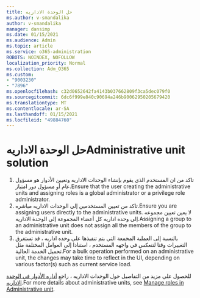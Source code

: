 ```yaml
---
title: حل الوحدة الاداريه
ms.author: v-smandalika
author: v-smandalika
manager: dansimp
ms.date: 01/15/2021
ms.audience: Admin
ms.topic: article
ms.service: o365-administration
ROBOTS: NOINDEX, NOFOLLOW
localization_priority: Normal
ms.collection: Adm_O365
ms.custom:
- "9003230"
- "7896"
ms.openlocfilehash: c32d0652642fa4143b037662809f3ca5dec079f0
ms.sourcegitcommit: 6dc6f999e840c90694a246b90062950205679420
ms.translationtype: MT
ms.contentlocale: ar-SA
ms.lasthandoff: 01/15/2021
ms.locfileid: "49884760"
---
```

# <a name="administrative-unit-solution"></a><span data-ttu-id="c5a03-102">حل الوحدة الاداريه</span><span class="sxs-lookup"><span data-stu-id="c5a03-102">Administrative unit solution</span></span>

1. <span data-ttu-id="c5a03-103">تاكد من ان المستخدم الذي يقوم بإنشاء الوحدات الاداريه وتعيين الأدوار هو مسؤول عام أو مسؤول دور امتياز.</span><span class="sxs-lookup"><span data-stu-id="c5a03-103">Ensure that the user creating the administrative units and assigning roles is a global administrator or a privilege role administrator.</span></span>
2. <span data-ttu-id="c5a03-104">تاكد من تعيين المستخدمين إلى الوحدات الاداريه مباشره.</span><span class="sxs-lookup"><span data-stu-id="c5a03-104">Ensure you are assigning users directly to the administrative units.</span></span> <span data-ttu-id="c5a03-105">لا يعين تعيين مجموعه إلى وحده اداريه كل أعضاء المجموعة إلى الوحدة الاداريه.</span><span class="sxs-lookup"><span data-stu-id="c5a03-105">Assigning a group to an administrative unit does not assign all the members of the group to the administrative unit.</span></span>
3. <span data-ttu-id="c5a03-106">بالنسبة إلى العملية المجمعة التي يتم تنفيذها علي وحده اداريه ، قد تستغرق التغييرات وقتا لتنعكس في واجهه المستخدم ، استنادا إلى العوامل المختلفة مثل تحميل الخدمة الحالية.</span><span class="sxs-lookup"><span data-stu-id="c5a03-106">For a bulk operation performed on an administrative unit, the changes may take time to reflect in the UI, depending on various factor(s) such as current service load.</span></span>

<span data-ttu-id="c5a03-107">للحصول علي مزيد من التفاصيل حول الوحدات الاداريه ، راجع [أداره الأدوار في الوحدة الاداريه](https://docs.microsoft.com/azure/active-directory/roles/administrative-units).</span><span class="sxs-lookup"><span data-stu-id="c5a03-107">For more details about administrative units, see [Manage roles in Administrative unit](https://docs.microsoft.com/azure/active-directory/roles/administrative-units).</span></span>
